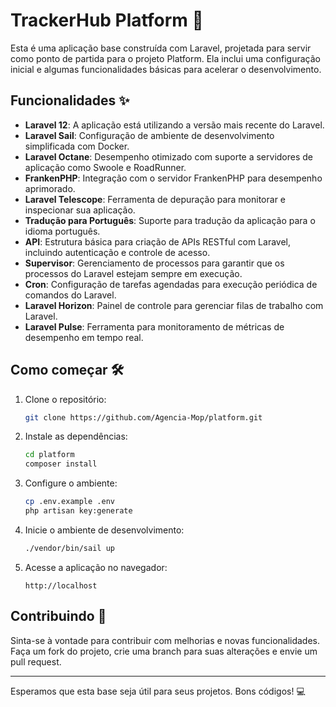 # TrackerHub Platform 🚀

Esta é uma aplicação base construída com Laravel, projetada para servir como ponto de partida para o projeto Platform. Ela inclui uma configuração inicial e algumas funcionalidades básicas para acelerar o desenvolvimento.

## Funcionalidades ✨

- **Laravel 12**: A aplicação está utilizando a versão mais recente do Laravel.
- **Laravel Sail**: Configuração de ambiente de desenvolvimento simplificada com Docker.
- **Laravel Octane**: Desempenho otimizado com suporte a servidores de aplicação como Swoole e RoadRunner.
- **FrankenPHP**: Integração com o servidor FrankenPHP para desempenho aprimorado.
- **Laravel Telescope**: Ferramenta de depuração para monitorar e inspecionar sua aplicação.
- **Tradução para Português**: Suporte para tradução da aplicação para o idioma português.
- **API**: Estrutura básica para criação de APIs RESTful com Laravel, incluindo autenticação e controle de acesso.
- **Supervisor**: Gerenciamento de processos para garantir que os processos do Laravel estejam sempre em execução.
- **Cron**: Configuração de tarefas agendadas para execução periódica de comandos do Laravel.
- **Laravel Horizon**: Painel de controle para gerenciar filas de trabalho com Laravel.
- **Laravel Pulse**: Ferramenta para monitoramento de métricas de desempenho em tempo real.

## Como começar 🛠️

1. Clone o repositório:
    ```sh
    git clone https://github.com/Agencia-Mop/platform.git
    ```

2. Instale as dependências:
    ```sh
    cd platform
    composer install
    ```

3. Configure o ambiente:
    ```sh
    cp .env.example .env
    php artisan key:generate
    ```

4. Inicie o ambiente de desenvolvimento:
    ```sh
    ./vendor/bin/sail up
    ```

5. Acesse a aplicação no navegador:
    ```
    http://localhost
    ```

## Contribuindo 🤝

Sinta-se à vontade para contribuir com melhorias e novas funcionalidades. Faça um fork do projeto, crie uma branch para suas alterações e envie um pull request.

---

Esperamos que esta base seja útil para seus projetos. Bons códigos! 💻
